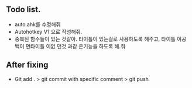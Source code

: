 ## Todo list.

- auto.ahk를 수정해줘
- Autohotkey V1 으로 작성해줘. 
- 중복된 함수들이 있는  것같아. 타이틀이 있는걸로 사용하도록 해주고, 타이틀 이공백이 면타이틀 이없 던것 과같 은기능을 하도록 해.줘 

## After fixing

- Git add . > git commit with specific comment > git push  



